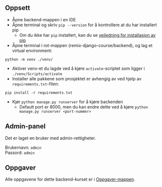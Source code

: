 ## Oppsett

- Åpne backend-mappen i en IDE
- Åpne terminal og skriv `pip --version` for å kontrollere at du har installert pip
    - Om du ikke har `pip` installert, kan du
      se [veiledning for installasjon av pip](https://pip.pypa.io/en/stable/installation/)
- Åpne terminal i rot-mappen (remix-django-course/backend), og lag et virtual environment: 
```
python -m venv ./venv/
````

- Aktiver venv-et du lagde ved å kjøre `activate`-scriptet som ligger i `./venv/Scripts/activate`
- Installer alle pakkene som prosjektet er avhengig av ved hjelp av `requirements.txt`-filen:
```
pip install -r requirements.txt
```
- Kjør `python manage.py runserver` for å kjøre backenden
  - Default port er 8000, men du kan endre dette ved å kjøre `python manage.py runserver <port-nummer>`

## Admin-panel

Det er laget en bruker med admin-rettigheter.

Brukernavn: `admin`<br />
Passord: `admin`

## Oppgaver

Alle oppgavene for dette backend-kurset er i [Oppgaver-mappen](./Oppgaver).

